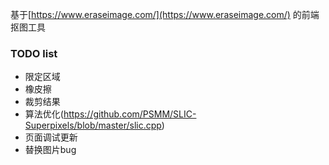 基于[https://www.eraseimage.com/](https://www.eraseimage.com/) 的前端抠图工具


### TODO list
- 限定区域
- 橡皮擦
- 裁剪结果
- 算法优化(https://github.com/PSMM/SLIC-Superpixels/blob/master/slic.cpp)
- 页面调试更新
- 替换图片bug
